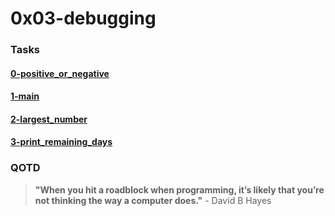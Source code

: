 # 0x03-debugging
### Tasks
#### [0-positive_or_negative](https://alx-intranet.hbtn.io/projects/539#task-num-0)
#### [1-main](https://alx-intranet.hbtn.io/projects/539#task-num-1)
#### [2-largest_number](https://alx-intranet.hbtn.io/projects/539#task-num-2)
#### [3-print_remaining_days](https://alx-intranet.hbtn.io/projects/539#task-num-3)
### QOTD
> __"When you hit a roadblock when programming, it’s likely that you’re not thinking the way a computer does."__ - David B Hayes
